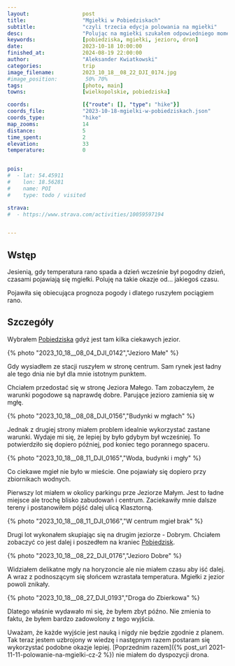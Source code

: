 ```yaml
---
layout:                 post
title:                  "Mgiełki w Pobiedziskach"
subtitle:               "czyli trzecia edycja polowania na mgiełki"
desc:                   "Polując na mgiełki szukałem odpowiedniego momentu. Teraz udało mi się doświaczyć idealnych - nie za słabe, nie za mocne."
keywords:               [pobiedziska, mgiełki, jezioro, dron]
date:                   2023-10-18 10:00:00
finished_at:            2024-08-19 22:00:00
author:                 "Aleksander Kwiatkowski"
categories:             trip
image_filename:         2023_10_18__08_22_DJI_0174.jpg
#image_position:         50% 70%
tags:                   [photo, main]
towns:                  [wielkopolskie, pobiedziska]

coords:                 [{"route": [], "type": "hike"}]
coords_file:            "2023-10-18-mgielki-w-pobiedziskach.json"
coords_type:            "hike"
map_zooms:              14
distance:               5
time_spent:             2
elevation:              33
temperature:            0


pois:
#  - lat: 54.45911
#    lon: 18.56281
#    name: POI
#    type: todo / visited

strava:
#  - https://www.strava.com/activities/10059597194


---
```


[wiki-pobiedziska]: https://pl.wikipedia.org/wiki/Pobiedziska

## Wstęp

Jesienią, gdy temperatura rano spada a dzień wcześnie był pogodny dzień,
czasami pojawiają się mgiełki. Poluję na takie okazje od... jakiegoś czasu.

Pojawiła się obiecująca prognoza pogody i dlatego ruszyłem pociągiem rano.

## Szczegóły

Wybrałem [Pobiedziska][wiki-pobiedziska] gdyż jest tam kilka ciekawych
jezior.

{% photo "2023_10_18__08_04_DJI_0142","Jezioro Małe" %}

Gdy wysiadłem ze stacji ruszyłem w stronę centrum. Sam rynek jest ładny ale
tego dnia nie był dla mnie istotnym punktem.

Chciałem przedostać się w stronę Jeziora Małego. Tam zobaczyłem, że warunki
pogodowe są naprawdę dobre. Parujące jezioro zamienia się w mgłę.

{% photo "2023_10_18__08_08_DJI_0156","Budynki w mgłach" %}

Jednak z drugiej strony miałem problem idealnie wykorzystać zastane warunki.
Wydaje mi się, że lepiej by było gdybym był wcześniej. To potwierdziło się
dopiero później, pod koniec tego porannego spaceru.

{% photo "2023_10_18__08_11_DJI_0165","Woda, budynki i mgły" %}

Co ciekawe mgieł nie było w mieście. One pojawiały się dopiero przy zbiornikach
wodnych.

Pierwszy lot miałem w okolicy parkingu prze Jeziorze Małym. Jest to ładne miejsce
ale trochę blisko zabudowań i centrum. Zaciekawiły mnie dalsze tereny i
postanowiłem pójść dalej ulicą Klasztorną.

{% photo "2023_10_18__08_11_DJI_0166","W centrum mgieł brak" %}

Drugi lot wykonałem skupiając się na drugim jeziorze - Dobrym. Chciałem zobaczyć
co jest dalej i poszedłem na kraniec [Pobiedzisk][wiki-pobiedziska].

{% photo "2023_10_18__08_22_DJI_0176","Jezioro Dobre" %}

Widziałem delikatne mgły na horyzoncie ale nie miałem czasu aby iść dalej. A wraz
z podnoszącym się słońcem wzrastała temperatura. Mgiełki z jezior powoli znikały.

{% photo "2023_10_18__08_27_DJI_0193","Droga do Zbierkowa" %}

Dlatego właśnie wydawało mi się, że byłem zbyt późno. Nie zmienia to faktu,
że byłem bardzo zadowolony z tego wyjścia.

Uważam, że każde wyjście jest nauką i nigdy nie będzie zgodnie z planem. Tak
teraz jestem uzbrojony w wiedzę i następnym razem postaram się wykorzystać
podobne okazje lepiej. [Poprzednim razem]({% post_url 2021-11-11-polowanie-na-mgielki-cz-2 %})
nie miałem do dyspozycji drona.

